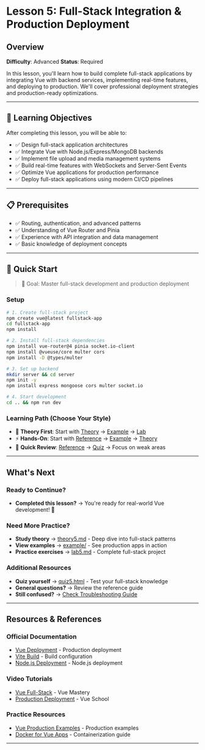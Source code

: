 # Lesson 5: Full-Stack Integration & Production Deployment

## Overview

**Difficulty**: Advanced
**Status**: Required

In this lesson, you'll learn how to build complete full-stack applications by integrating Vue with backend services, implementing real-time features, and deploying to production. We'll cover professional deployment strategies and production-ready optimizations.

---

## 🎯 Learning Objectives

After completing this lesson, you will be able to:

- ✅ Design full-stack application architectures
- ✅ Integrate Vue with Node.js/Express/MongoDB backends
- ✅ Implement file upload and media management systems
- ✅ Build real-time features with WebSockets and Server-Sent Events
- ✅ Optimize Vue applications for production performance
- ✅ Deploy full-stack applications using modern CI/CD pipelines

---

## 📋 Prerequisites

- ✅ Routing, authentication, and advanced patterns
- ✅ Understanding of Vue Router and Pinia
- ✅ Experience with API integration and data management
- ✅ Basic knowledge of deployment concepts

---

## 🚀 Quick Start

> 🎯 Goal: Master full-stack development and production deployment

### Setup
```bash
# 1. Create full-stack project
npm create vue@latest fullstack-app
cd fullstack-app
npm install

# 2. Install full-stack dependencies
npm install vue-router@4 pinia socket.io-client
npm install @vueuse/core multer cors
npm install -D @types/multer

# 3. Set up backend
mkdir server && cd server
npm init -y
npm install express mongoose cors multer socket.io

# 4. Start development
cd .. && npm run dev
```

### Learning Path (Choose Your Style)
- 📖 **Theory First**: Start with [Theory](./theory/theory5.md) → [Example](./example/) → [Lab](./lab/lab5.md)
- ⚡ **Hands-On**: Start with [Reference](./reference/reference5.md) → [Example](./example/) → [Theory](./theory/theory5.md)
- 🎯 **Quick Review**: [Reference](./reference/reference5.md) → [Quiz](./quiz/quiz5.html) → Focus on weak areas

---

## What's Next

### Ready to Continue?
- **Completed this lesson?** → You're ready for real-world Vue development! 🎉

### Need More Practice?
- **Study theory** → [theory5.md](./theory/theory5.md) - Deep dive into full-stack patterns
- **View examples** → [example/](./example/) - See production apps in action
- **Practice exercises** → [lab5.md](./lab/lab5.md) - Complete full-stack project

### Additional Resources
- **Quiz yourself** → [quiz5.html](./quiz/quiz5.html) - Test your full-stack knowledge
- **General questions?** → Review the reference guide
- **Still confused?** → [Check Troubleshooting Guide](../../extras/troubleshooting-guide.md)

---

## Resources & References

### Official Documentation
- [Vue Deployment](https://vuejs.org/guide/best-practices/production-deployment.html) - Production deployment
- [Vite Build](https://vitejs.dev/guide/build.html) - Build configuration
- [Node.js Deployment](https://nodejs.org/en/docs/guides/nodejs-docker-webapp/) - Node.js deployment

### Video Tutorials
- [Vue Full-Stack](https://www.youtube.com/watch?v=2KBHvaAWJOA) - Vue Mastery
- [Production Deployment](https://www.youtube.com/watch?v=JbIzmGQXjO4) - Vue School

### Practice Resources
- [Vue Production Examples](https://github.com/vuejs/vue-next/tree/master/packages/vue/examples) - Production examples
- [Docker for Vue Apps](https://docs.docker.com/) - Containerization guide

---